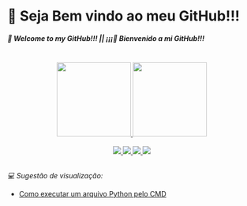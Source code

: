 # 👋 Seja Bem vindo ao meu GitHub!!!
##### 👋 Welcome to my GitHub!!! || ¡¡¡👋 Bienvenido a mi GitHub!!! 
  
 </br> 
  
<div align="center">
  <a href="https://github.com/BrenoCardoso2002">
  <img height="150em" src="https://github-readme-stats.vercel.app/api?username=BrenoCardoso2002&show_icons=true&theme=shades-of-purple&include_all_commits=true&count_private=true"/>
  <img height="150em" src="https://github-readme-stats.vercel.app/api/top-langs/?username=BrenoCardoso2002&layout=compact&langs_count=7&theme=shades-of-purple"/>
  </a>
</div>

</br>
  
<div align="center">  
  <a href="http://www.linkedin.com/in/breno-bernardo-da-silva-cardoso"> <img src="https://img.shields.io/badge/LinkedIn-0077B5?style=for-the-badge&logo=linkedin&logoColor=white"/> </a>
    <a href="/Curriculo Breno Cardoso.pdf"> <img src="https://img.shields.io/badge/📄CURRÍCULO-39FF14?style=for-the-badge"/> </a>
  <a href="mailto:brenocardosodeveloper22@gmail.com"> <img src="https://img.shields.io/badge/Gmail-D14836?style=for-the-badge&logo=gmail&logoColor=white"/> </a>
  <a href="https://www.instagram.com/_bebernardo/"> <img src="https://img.shields.io/badge/Instagram-E4405F?style=for-the-badge&logo=instagram&logoColor=white"/> </a>
</div>

</br>

<i> 💻 Sugestão de visualização: </i> </br>
  - <a href="https://github.com/BrenoCardoso2002/Como-Executar-python_CMD"> Como executar um arquivo Python pelo CMD </a>
